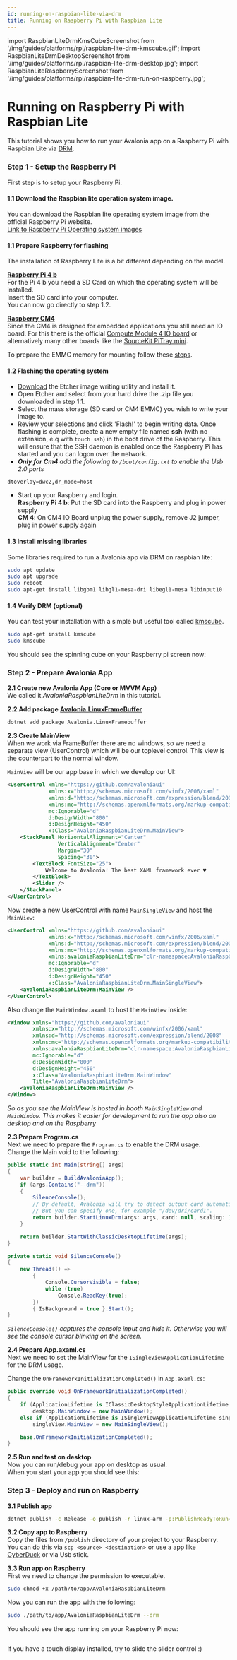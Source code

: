 ```yaml
---
id: running-on-raspbian-lite-via-drm
title: Running on Raspberry Pi with Raspbian Lite
---
```


import RaspbianLiteDrmKmsCubeScreenshot from '/img/guides/platforms/rpi/raspbian-lite-drm-kmscube.gif';
import RaspbianLiteDrmDesktopScreenshot from '/img/guides/platforms/rpi/raspbian-lite-drm-desktop.jpg';
import RaspbianLiteRaspberryScreenshot from '/img/guides/platforms/rpi/raspbian-lite-drm-run-on-raspberry.jpg';

# Running on Raspberry Pi with Raspbian Lite

This tutorial shows you how to run your Avalonia app on a Raspberry Pi with Raspbian Lite via [DRM](https://en.wikipedia.org/wiki/Direct\_Rendering\_Manager).

### Step 1 - Setup the Raspberry Pi

First step is to setup your Raspberry Pi.

#### 1.1 Download the Raspbian lite operation system image.

You can download the Raspbian lite operating system image from the official Raspberry Pi website.\
[Link to Raspberry Pi Operating system images](https://www.raspberrypi.com/software/operating-systems/)

#### 1.1 Prepare Raspberry for flashing

The installation of Raspberry Lite is a bit different depending on the model.

[**Raspberry Pi 4 b**](https://www.raspberrypi.com/products/raspberry-pi-4-model-b/)\
For the Pi 4 b you need a SD Card on which the operating system will be installed.\
Insert the SD card into your computer.\
You can now go directly to step 1.2.

[**Raspberry CM4**](https://www.raspberrypi.com/products/compute-module-4/?variant=raspberry-pi-cm4001000)\
Since the CM4 is designed for embedded applications you still need an IO board. For this there is the official [Compute Module 4 IO board](https://www.raspberrypi.com/products/compute-module-4-io-board/) or alternatively many other boards like the [SourceKit PiTray mini](https://sourcekit.cc/#/?id=sourcekit%C2%AE-pitray-mini).

To prepare the EMMC memory for mounting follow these [steps](https://www.raspberrypi.com/documentation/computers/compute-module.html#flashing-the-compute-module-emmc).

#### 1.2 Flashing the operating system

* [Download](https://etcher.io/) the Etcher image writing utility and install it.
* Open Etcher and select from your hard drive the .zip file you downloaded in step 1.1.
* Select the mass storage (SD card or CM4 EMMC) you wish to write your image to.
* Review your selections and click 'Flash!' to begin writing data. Once flashing is complete, create a new empty file named **ssh** (with no extension, e.q with `touch ssh`) in the boot drive of the Raspberry. This will ensure that the SSH daemon is enabled once the Raspberry Pi has started and you can logon over the network.
* _**Only for Cm4** add the following to `/boot/config.txt` to enable the Usb 2.0 ports_

```
dtoverlay=dwc2,dr_mode=host
```

* Start up your Raspberry and login.\
  **Raspberry Pi 4 b**: Put the SD card into the Raspberry and plug in power supply\
  **CM 4**: On CM4 IO Board unplug the power supply, remove J2 jumper, plug in power supply again

#### 1.3 Install missing libraries

Some libraries required to run a Avalonia app via DRM on raspbian lite:

```bash
sudo apt update
sudo apt upgrade
sudo reboot
sudo apt-get install libgbm1 libgl1-mesa-dri libegl1-mesa libinput10
```

#### 1.4 Verify DRM (optional)

You can test your installation with a simple but useful tool called [kmscube](https://gitlab.freedesktop.org/mesa/kmscube).

```bash
sudo apt-get install kmscube
sudo kmscube
```

You should see the spinning cube on your Raspberry pi screen now:\
<img src={RaspbianLiteDrmKmsCubeScreenshot} alt=""/>

### Step 2 - Prepare Avalonia App

**2.1 Create new Avalonia App (Core or MVVM App)**\
We called it _AvaloniaRaspbianLiteDrm_ in this tutorial.

**2.2 Add package** [**Avalonia.LinuxFrameBuffer**](https://www.nuget.org/packages/Avalonia.LinuxFramebuffer)

```bash
dotnet add package Avalonia.LinuxFramebuffer
```

**2.3 Create MainView**\
When we work via FrameBuffer there are no windows, so we need a separate view (UserControl) which will be our toplevel control. This view is the counterpart to the normal window.

`MainView` will be our app base in which we develop our UI:

```xml
<UserControl xmlns="https://github.com/avaloniaui"
             xmlns:x="http://schemas.microsoft.com/winfx/2006/xaml"
             xmlns:d="http://schemas.microsoft.com/expression/blend/2008"
             xmlns:mc="http://schemas.openxmlformats.org/markup-compatibility/2006"
             mc:Ignorable="d"
             d:DesignWidth="800"
             d:DesignHeight="450"
             x:Class="AvaloniaRaspbianLiteDrm.MainView">
    <StackPanel HorizontalAlignment="Center"
                VerticalAlignment="Center"
                Margin="30"
                Spacing="30">
        <TextBlock FontSize="25">
            Welcome to Avalonia! The best XAML framework ever ♥
        </TextBlock>
        <Slider />
    </StackPanel>
</UserControl>
```

Now create a new UserControl with name `MainSingleView` and host the `MainView`:

```xml
<UserControl xmlns="https://github.com/avaloniaui"
             xmlns:x="http://schemas.microsoft.com/winfx/2006/xaml"
             xmlns:d="http://schemas.microsoft.com/expression/blend/2008"
             xmlns:mc="http://schemas.openxmlformats.org/markup-compatibility/2006"
             xmlns:avaloniaRaspbianLiteDrm="clr-namespace:AvaloniaRaspbianLiteDrm"
             mc:Ignorable="d"
             d:DesignWidth="800"
             d:DesignHeight="450"
             x:Class="AvaloniaRaspbianLiteDrm.MainSingleView">
    <avaloniaRaspbianLiteDrm:MainView />
</UserControl>
```

Also change the `MainWindow.axaml` to host the `MainView` inside:

```xml
<Window xmlns="https://github.com/avaloniaui"
        xmlns:x="http://schemas.microsoft.com/winfx/2006/xaml"
        xmlns:d="http://schemas.microsoft.com/expression/blend/2008"
        xmlns:mc="http://schemas.openxmlformats.org/markup-compatibility/2006"
        xmlns:avaloniaRaspbianLiteDrm="clr-namespace:AvaloniaRaspbianLiteDrm"
        mc:Ignorable="d"
        d:DesignWidth="800"
        d:DesignHeight="450"
        x:Class="AvaloniaRaspbianLiteDrm.MainWindow"
        Title="AvaloniaRaspbianLiteDrm">
    <avaloniaRaspbianLiteDrm:MainView />
</Window>
```

_So as you see the MainView is hosted in booth `MainSingleView` and `MainWindow`. This makes it easier for development to run the app also on desktop and on the Raspberry_

**2.3 Prepare Program.cs**\
Next we need to prepare the `Program.cs` to enable the DRM usage.\
Change the Main void to the following:

```csharp
public static int Main(string[] args)
{
    var builder = BuildAvaloniaApp();
    if (args.Contains("--drm"))
    {
        SilenceConsole();
        // By default, Avalonia will try to detect output card automatically.
        // But you can specify one, for example "/dev/dri/card1".
        return builder.StartLinuxDrm(args: args, card: null, scaling: 1.0);
    }

    return builder.StartWithClassicDesktopLifetime(args);
}

private static void SilenceConsole()
{
    new Thread(() =>
        {
            Console.CursorVisible = false;
            while (true)
                Console.ReadKey(true);
        })
        { IsBackground = true }.Start();
}
```

_`SilenceConsole()` captures the console input and hide it. Otherwise you will see the console cursor blinking on the screen._

**2.4 Prepare App.axaml.cs**\
Next we need to set the MainView for the `ISingleViewApplicationLifetime` for the DRM usage.

Change the `OnFrameworkInitializationCompleted()` in `App.axaml.cs`:

```csharp
public override void OnFrameworkInitializationCompleted()
{
    if (ApplicationLifetime is IClassicDesktopStyleApplicationLifetime desktop)
        desktop.MainWindow = new MainWindow();
    else if (ApplicationLifetime is ISingleViewApplicationLifetime singleView)
        singleView.MainView = new MainSingleView();

    base.OnFrameworkInitializationCompleted();
}
```

**2.5 Run and test on desktop**\
Now you can run/debug your app on desktop as usual.\
When you start your app you should see this:\
<img src={RaspbianLiteDrmDesktopScreenshot} alt=''/>

### Step 3 - Deploy and run on Raspberry

**3.1 Publish app**

```bash
dotnet publish -c Release -o publish -r linux-arm -p:PublishReadyToRun=true -p:PublishSingleFile=true -p:PublishTrimmed=true --self-contained true -p:IncludeNativeLibrariesForSelfExtract=true
```

**3.2 Copy app to Raspberry**\
Copy the files from `/publish` directory of your project to your Raspberry.\
You can do this via `scp <source> <destination>` or use a app like [CyberDuck](https://cyberduck.io) or via Usb stick.

**3.3 Run app on Raspberry**\
First we need to change the permission to executable.

```bash
sudo chmod +x /path/to/app/AvaloniaRaspbianLiteDrm
```

Now you can run the app with the following:

```bash
sudo ./path/to/app/AvaloniaRaspbianLiteDrm --drm
```

You should see the app running on your Raspberry Pi now:

<img src={RaspbianLiteRaspberryScreenshot} alt=''/>

If you have a touch display installed, try to slide the slider control :)
